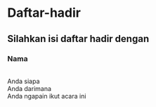 # Daftar-hadir
## Silahkan isi daftar hadir dengan
### Nama
<br> Anda siapa
<br> Anda darimana
<br> Anda ngapain ikut acara ini

